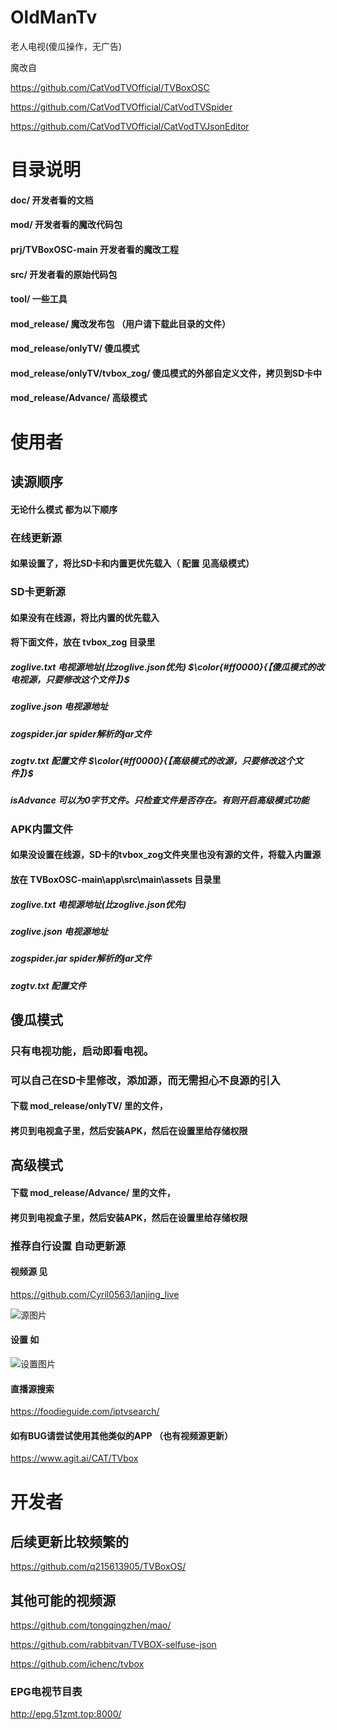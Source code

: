 # OldManTv
老人电视(傻瓜操作，无广告)

魔改自 

https://github.com/CatVodTVOfficial/TVBoxOSC

https://github.com/CatVodTVOfficial/CatVodTVSpider

https://github.com/CatVodTVOfficial/CatVodTVJsonEditor

# 目录说明

#### doc/                                        开发者看的文档
#### mod/                                      开发者看的魔改代码包
#### prj/TVBoxOSC-main               开发者看的魔改工程
#### src/                                        开发者看的原始代码包
#### tool/                                       一些工具
#### mod_release/                          魔改发布包 （用户请下载此目录的文件）
#### mod_release/onlyTV/              傻瓜模式 
#### mod_release/onlyTV/tvbox_zog/   傻瓜模式的外部自定义文件，拷贝到SD卡中
#### mod_release/Advance/             高级模式 

# 使用者

## 读源顺序
#### 无论什么模式 都为以下顺序

### 在线更新源 
#### 如果设置了，将比SD卡和内置更优先载入（ 配置 见高级模式）

### SD卡更新源 

#### 如果没有在线源，将比内置的优先载入 
#### 将下面文件，放在 tvbox_zog 目录里

##### zoglive.txt         电视源地址(比zoglive.json优先) $\color{#ff0000}{【傻瓜模式的改电视源，只要修改这个文件】}$
##### zoglive.json       电视源地址
##### zogspider.jar     spider解析的jar文件
##### zogtv.txt           配置文件  $\color{#ff0000}{【高级模式的改源，只要修改这个文件】}$
##### isAdvance         可以为0字节文件。只检查文件是否存在。有则开启高级模式功能

### APK内置文件

#### 如果没设置在线源，SD卡的tvbox_zog文件夹里也没有源的文件，将载入内置源
#### 放在 TVBoxOSC-main\app\src\main\assets 目录里

##### zoglive.txt        电视源地址(比zoglive.json优先)
##### zoglive.json     电视源地址
##### zogspider.jar    spider解析的jar文件
##### zogtv.txt          配置文件 

## 傻瓜模式 

### 只有电视功能，启动即看电视。
### 可以自己在SD卡里修改，添加源，而无需担心不良源的引入

#### 下载 mod_release/onlyTV/ 里的文件，
#### 拷贝到电视盒子里，然后安装APK，然后在设置里给存储权限

## 高级模式 

#### 下载 mod_release/Advance/ 里的文件，
#### 拷贝到电视盒子里，然后安装APK，然后在设置里给存储权限

### 推荐自行设置 自动更新源

#### 视频源 见
https://github.com/Cyril0563/lanjing_live

![源图片](https://github.com/zogvm/OldManTv/blob/main/doc/source.png)

#### 设置 如

![设置图片](https://github.com/zogvm/OldManTv/blob/main/doc/set.png)

#### 直播源搜索
https://foodieguide.com/iptvsearch/

#### 如有BUG请尝试使用其他类似的APP （也有视频源更新）
https://www.agit.ai/CAT/TVbox

# 开发者

## 后续更新比较频繁的
https://github.com/q215613905/TVBoxOS/

## 其他可能的视频源

https://github.com/tongqingzhen/mao/

https://github.com/rabbitvan/TVBOX-selfuse-json

https://github.com/ichenc/tvbox


### EPG电视节目表
http://epg.51zmt.top:8000/

